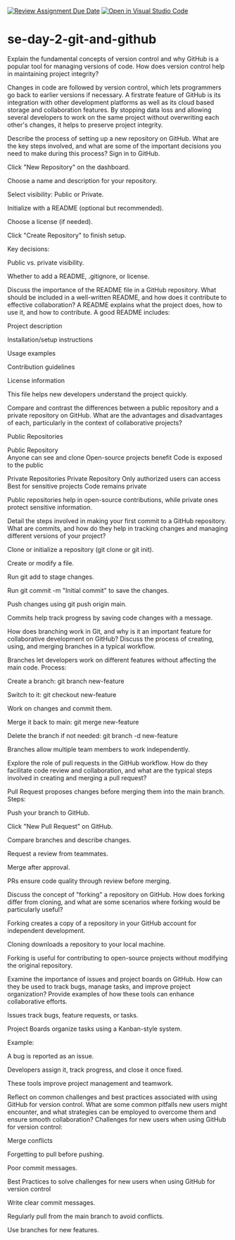 [![Review Assignment Due Date](https://classroom.github.com/assets/deadline-readme-button-22041afd0340ce965d47ae6ef1cefeee28c7c493a6346c4f15d667ab976d596c.svg)](https://classroom.github.com/a/8wgCKhpZ)
[![Open in Visual Studio Code](https://classroom.github.com/assets/open-in-vscode-2e0aaae1b6195c2367325f4f02e2d04e9abb55f0b24a779b69b11b9e10269abc.svg)](https://classroom.github.com/online_ide?assignment_repo_id=18495143&assignment_repo_type=AssignmentRepo)
# se-day-2-git-and-github
Explain the fundamental concepts of version control and why GitHub is a popular tool for managing versions of code. How does version control help in maintaining project integrity?

Changes in code are followed by version control, which lets programmers go back to earlier versions if necessary. A firstrate feature of GitHub is its integration with other development platforms as well as its cloud based storage and collaboration features. By stopping data loss and allowing several developers to work on the same project without overwriting each other's changes, it helps to preserve project integrity.

Describe the process of setting up a new repository on GitHub. What are the key steps involved, and what are some of the important decisions you need to make during this process?
Sign in to GitHub.

Click "New Repository" on the dashboard.

Choose a name and description for your repository.

Select visibility: Public or Private.

Initialize with a README (optional but recommended).

Choose a license (if needed).

Click "Create Repository" to finish setup.

Key decisions:

Public vs. private visibility.

Whether to add a README, .gitignore, or license.

Discuss the importance of the README file in a GitHub repository. What should be included in a well-written README, and how does it contribute to effective collaboration?
A README explains what the project does, how to use it, and how to contribute. A good README includes:

Project description

Installation/setup instructions

Usage examples

Contribution guidelines

License information

This file helps new developers understand the project quickly.

Compare and contrast the differences between a public repository and a private repository on GitHub. What are the advantages and disadvantages of each, particularly in the context of collaborative projects?

Public Repositories

Public Repository		
Anyone can see and clone
Open-source projects benefit
Code is exposed to the public	

Private Repositories
Private Repository
Only authorized users can access
Best for sensitive projects	
Code remains private

Public repositories help in open-source contributions, while private ones protect sensitive information.

Detail the steps involved in making your first commit to a GitHub repository. What are commits, and how do they help in tracking changes and managing different versions of your project?

Clone or initialize a repository (git clone or git init).

Create or modify a file.

Run git add <file> to stage changes.

Run git commit -m "Initial commit" to save the changes.

Push changes using git push origin main.

Commits help track progress by saving code changes with a message.

How does branching work in Git, and why is it an important feature for collaborative development on GitHub? Discuss the process of creating, using, and merging branches in a typical workflow.

Branches let developers work on different features without affecting the main code.
Process:

Create a branch: git branch new-feature

Switch to it: git checkout new-feature

Work on changes and commit them.

Merge it back to main: git merge new-feature

Delete the branch if not needed: git branch -d new-feature

Branches allow multiple team members to work independently.

Explore the role of pull requests in the GitHub workflow. How do they facilitate code review and collaboration, and what are the typical steps involved in creating and merging a pull request?

Pull Request proposes changes before merging them into the main branch.
Steps:

Push your branch to GitHub.

Click "New Pull Request" on GitHub.

Compare branches and describe changes.

Request a review from teammates.

Merge after approval.

PRs ensure code quality through review before merging.

Discuss the concept of "forking" a repository on GitHub. How does forking differ from cloning, and what are some scenarios where forking would be particularly useful?

Forking creates a copy of a repository in your GitHub account for independent development.

Cloning downloads a repository to your local machine.

Forking is useful for contributing to open-source projects without modifying the original repository.

Examine the importance of issues and project boards on GitHub. How can they be used to track bugs, manage tasks, and improve project organization? Provide examples of how these tools can enhance collaborative efforts.

Issues track bugs, feature requests, or tasks.

Project Boards organize tasks using a Kanban-style system.

Example:

A bug is reported as an issue.

Developers assign it, track progress, and close it once fixed.

These tools improve project management and teamwork.

Reflect on common challenges and best practices associated with using GitHub for version control. What are some common pitfalls new users might encounter, and what strategies can be employed to overcome them and ensure smooth collaboration?
Challenges for new users when using GitHub for version control:

Merge conflicts

Forgetting to pull before pushing.

Poor commit messages.

Best Practices to solve challenges for new users when using GitHub for version control

Write clear commit messages.

Regularly pull from the main branch to avoid conflicts.

Use branches for new features.


